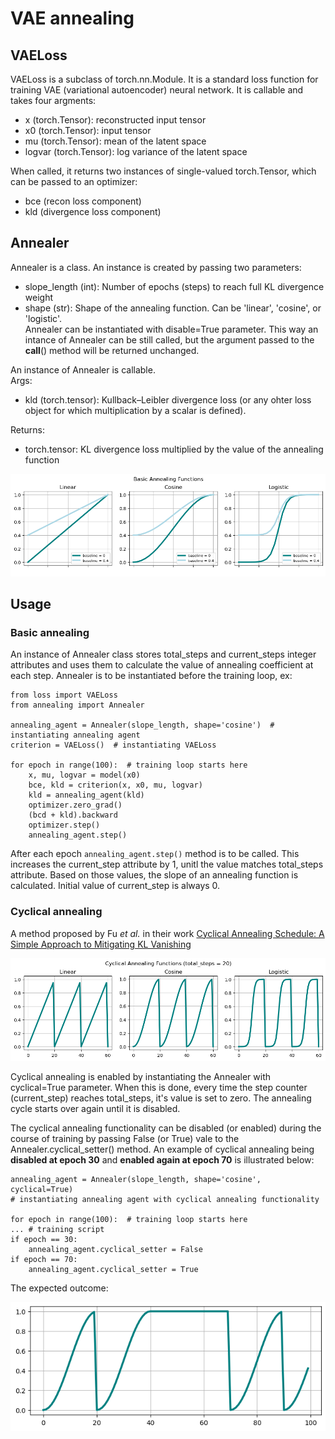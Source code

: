 # VAE annealing
## VAELoss
 VAELoss is a subclass of torch.nn.Module. It is a standard loss function for training VAE (variational autoencoder) neural network. It is callable and takes four argments: 
 * x (torch.Tensor): reconstructed input tensor
 * x0 (torch.Tensor): input tensor
 * mu (torch.Tensor): mean of the latent space
 * logvar (torch.Tensor): log variance of the latent space
  
 When called, it returns two instances of single-valued torch.Tensor, which can be passed to an optimizer: 
 * bce (recon loss component)
 * kld (divergence loss component)
  
## Annealer  
 Annealer is a class. An instance is created by passing two parameters:
 * slope_length (int): Number of epochs (steps) to reach full KL divergence weight
 * shape (str): Shape of the annealing function. Can be 'linear', 'cosine', or 'logistic'.  
 Annealer can be instantiated with disable=True parameter. This way an intance of Annealer can be still called, but the argument passed to the __call__() method will be returned unchanged.
  
An instance of Annealer is callable.  
Args:
 * kld (torch.tensor): Kullback–Leibler divergence loss (or any ohter loss object for which multiplication by a scalar is defined).
  
Returns:  
 * torch.tensor: KL divergence loss multiplied by the value of the annealing function
  
![Basic anneling shapes](https://github.com/hubertrybka/vae-annealing/blob/main/shapes.png)
 
 ## Usage
 ### Basic annealing
 An instance of Annealer class stores total_steps and current_steps integer attributes and uses them to calculate the value of annealing coefficient at each step. Annealer is to be instantiated before the training loop, ex:  
 ```
 from loss import VAELoss
 from annealing import Annealer
  
 annealing_agent = Annealer(slope_length, shape='cosine')  # instantiating annealing agent
 criterion = VAELoss()  # instantiating VAELoss
  
 for epoch in range(100):  # training loop starts here
     x, mu, logvar = model(x0)
     bce, kld = criterion(x, x0, mu, logvar)
     kld = annealing_agent(kld)
     optimizer.zero_grad()
     (bcd + kld).backward
     optimizer.step()
     annealing_agent.step()
 ```  
 After each epoch `annealing_agent.step()` method is to be called. This increases the current_step attribute by 1, unitl the value matches total_steps attribute. Based on those values, the slope of an annealing function is calculated. Initial value of current_step is always 0.

 ### Cyclical annealing
 A method proposed by Fu _et al._ in their work [Cyclical Annealing Schedule: A Simple Approach to Mitigating KL Vanishing](https://arxiv.org/abs/1903.10145)  
   
 ![Cyclkical anneling shapes](https://github.com/hubertrybka/vae-annealing/blob/main/cyclical_shapes.png)

 Cyclical annealing is enabled by instantiating the Annealer with cyclical=True parameter. When this is done, every time the step counter (current_step) reaches total_steps, it's value is set to zero. The annealing cycle starts over again until it is disabled.  
   
 The cyclical annealing functionality can be disabled (or enabled) during the course of training by passing False (or True) vale to the Annealer.cyclical_setter() method. An example of cyclical annealing being **disabled at epoch 30** and **enabled again at epoch 70** is illustrated below:
 ```
 annealing_agent = Annealer(slope_length, shape='cosine', cyclical=True)
 # instantiating annealing agent with cyclical annealing functionality
  
 for epoch in range(100):  # training loop starts here
 ... # training script
 if epoch == 30:
     annealing_agent.cyclical_setter = False
 if epoch == 70:
     annealing_agent.cyclical_setter = True
 ```  
 The expected outcome:  
   
 ![Cyclkical anneling disable](https://github.com/hubertrybka/vae-annealing/blob/main/cyclical_disable.png)
